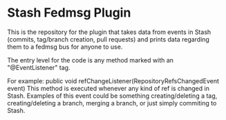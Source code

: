 Stash Fedmsg Plugin
===================

This is the repository for the plugin that takes data from events in Stash (commits, tag/branch creation,
pull requests) and prints data regarding them to a fedmsg bus for anyone to use. 

The entry level for the code is any method marked with an "@EventListener" tag.

For example: public void refChangeListener(RepositoryRefsChangedEvent event)
This method is executed whenever any kind of ref is changed in Stash. Examples of this event could be something creating/deleting a tag, creating/deleting a branch, merging a branch, or just simply commiting to Stash.  
